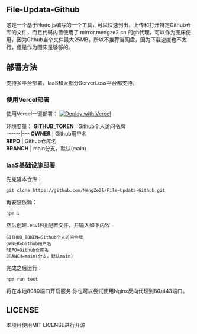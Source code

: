 ## File-Updata-Github
这是一个基于Node.js编写的一个工具，可以快速列出，上传和打开特定Github仓库的文件，而且代码内置使用了 mirror.mengze2.cn 的gh代理，可以作为图床使用，因为Github当个文件最大25MB，所以不推荐当网盘，因为下载速度也不太行，但是作为图床是够够的。

## 部署方法
支持多平台部署，IaaS和大部分ServerLess平台都支持。

### 使用Vercel部署
使用Vercel一键部署：
[![Deploy with Vercel](https://vercel.com/button)](https://vercel.com/import/project?template=https://github.com/MengZe2l/File-Updata-Github)

环境变量：
 **GITHUB_TOKEN** | Github个人访问令牌  
------|---
 **OWNER** | Github用户名  
 **REPO** | Github仓库名  
 **BRANCH** | main分支，默认(main)  
 
### IaaS基础设施部署
先克隆本仓库：
```shell
git clone https://github.com/MengZe2l/File-Updata-Github.git
```
再安装依赖：
```shell
npm i
```
然后创建`.env`环境配置文件，并输入如下内容
```env
GITHUB_TOKEN=Github个人访问令牌
OWNER=Github用户名
REPO=Github仓库名
BRANCH=main(分支，默认main)
```
完成之后运行：
```shell
npm run test
```
将在本地8080端口开启服务
你也可以尝试使用Nginx反向代理到80/443端口。

## LICENSE
本项目使用MIT LICENSE进行开源